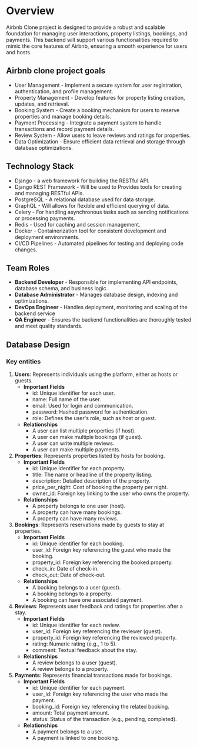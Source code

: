 # Overview

Airbnb Clone project is designed to provide a robust and scalable foundation for managing user interactions, property listings, bookings, and payments. This backend will support various functionalities required to mimic the core features of Airbnb, ensuring a smooth experience for users and hosts.

## Airbnb clone project goals

- User Management - Implement a secure system for user registration, authentication, and profile management.
- Property Management - Develop features for property listing creation, updates, and retrieval.
- Booking System - Create a booking mechanism for users to reserve properties and manage booking details.
- Payment Processing - Integrate a payment system to handle transactions and record payment details.
- Review System - Allow users to leave reviews and ratings for properties.
- Data Optimization - Ensure efficient data retrieval and storage through database optimizations.

## Technology Stack

- Django - a web framework for building the RESTful API.
- Django REST Framework - Will be used to Provides tools for creating and managing RESTful APIs.
- PostgreSQL - A relational database used for data storage.
- GraphQL - Will allows for flexible and efficient querying of data.
- Celery - For handling asynchronous tasks such as sending notifications or processing payments.
- Redis - Used for caching and session management.
- Docker - Containerization tool for consistent development and deployment environments.
- CI/CD Pipelines - Automated pipelines for testing and deploying code changes.

## Team Roles

- **Backend Developer** - Responsible for implementing API endpoints, database schema, and business logic.
- **Database Administrator** - Manages database design, indexing and optimizations.
- **DevOps Engineer** - Handles deployment, monitoring and scaling of the backend service
- **QA Engineer** - Ensures the backend functionalities are thoroughly tested and meet quality standards.

## Database Design

### Key entities

1. **Users**: Represents individuals using the platform, either as hosts or guests.
   - **Important Fields**
     - id: Unique identifier for each user.
     - name: Full name of the user.
     - email: Used for login and communication.
     - password: Hashed password for authentication.
     - role: Defines the user's role, such as host or guest.
   - **Relationships**
     - A user can list multiple properties (if host).
     - A user can make multiple bookings (if guest).
     - A user can write multiple reviews.
     - A user can make multiple payments.
2. **Properties**: Represents properties listed by hosts for booking.
   - **Important Fields**
     - id: Unique identifier for each property.
     - title: The name or headline of the property listing.
     - description: Detailed description of the property.
     - price_per_night: Cost of booking the property per night.
     - owner_id: Foreign key linking to the user who owns the property.
   - **Relationships**
     - A property belongs to one user (host).
     - A property can have many bookings.
     - A property can have many reviews.
3. **Bookings**: Represents reservations made by guests to stay at properties.
   - **Important Fields**
     - id: Unique identifier for each booking.
     - user_id: Foreign key referencing the guest who made the booking.
     - property_id: Foreign key referencing the booked property.
     - check_in: Date of check-in.
     - check_out: Date of check-out.
   - **Relationships**
     - A booking belongs to a user (guest).
     - A booking belongs to a property.
     - A booking can have one associated payment.
4. **Reviews**: Represents user feedback and ratings for properties after a stay.
   - **Important Fields**
     - id: Unique identifier for each review.
     - user_id: Foreign key referencing the reviewer (guest).
     - property_id: Foreign key referencing the reviewed property.
     - rating: Numeric rating (e.g., 1 to 5).
     - comment: Textual feedback about the stay.
   - **Relationships**
     - A review belongs to a user (guest).
     - A review belongs to a property.
5. **Payments**: Represents financial transactions made for bookings.
   - **Important Fields**
     - id: Unique identifier for each payment.
     - user_id: Foreign key referencing the user who made the payment.
     - booking_id: Foreign key referencing the related booking.
     - amount: Total payment amount.
     - status: Status of the transaction (e.g., pending, completed).
   - **Relationships**
     - A payment belongs to a user.
     - A payment is linked to one booking.
